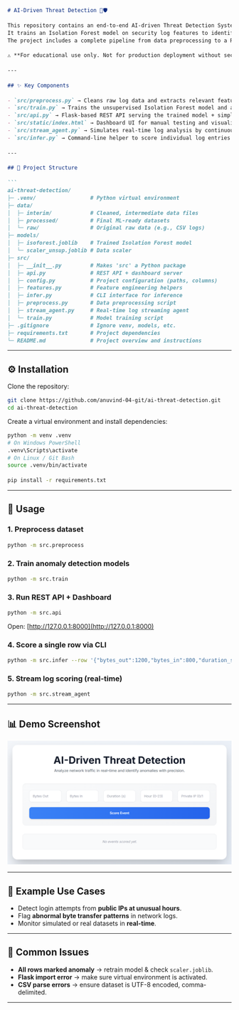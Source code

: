 ````markdown
# AI-Driven Threat Detection 🔎🛡️

This repository contains an end-to-end AI-driven Threat Detection System.  
It trains an Isolation Forest model on security log features to identify and flag anomalous network activity.  
The project includes a complete pipeline from data preprocessing to a REST API and a web-based dashboard for real-time scoring.  

⚠️ **For educational use only. Not for production deployment without security review.**

---

## ✨ Key Components

- `src/preprocess.py` → Cleans raw log data and extracts relevant features.  
- `src/train.py` → Trains the unsupervised Isolation Forest model and an optional supervised Random Forest model for evaluation.  
- `src/api.py` → Flask-based REST API serving the trained model + simple web dashboard.  
- `src/static/index.html` → Dashboard UI for manual testing and visualization.  
- `src/stream_agent.py` → Simulates real-time log analysis by continuously feeding new data to the API.  
- `src/infer.py` → Command-line helper to score individual log entries.  

---

## 📂 Project Structure

```
ai-threat-detection/
├─ .venv/                 # Python virtual environment
├─ data/
│  ├─ interim/            # Cleaned, intermediate data files
│  ├─ processed/          # Final ML-ready datasets
│  └─ raw/                # Original raw data (e.g., CSV logs)
├─ models/
│  ├─ isoforest.joblib    # Trained Isolation Forest model
│  └─ scaler_unsup.joblib # Data scaler
├─ src/
│  ├─ __init__.py         # Makes 'src' a Python package
│  ├─ api.py              # REST API + dashboard server
│  ├─ config.py           # Project configuration (paths, columns)
│  ├─ features.py         # Feature engineering helpers
│  ├─ infer.py            # CLI interface for inference
│  ├─ preprocess.py       # Data preprocessing script
│  ├─ stream_agent.py     # Real-time log streaming agent
│  └─ train.py            # Model training script
├─ .gitignore             # Ignore venv, models, etc.
├─ requirements.txt       # Project dependencies
└─ README.md              # Project overview and instructions
````

---

## ⚙️ Installation

Clone the repository:

```bash
git clone https://github.com/anuvind-04-git/ai-threat-detection.git
cd ai-threat-detection
```

Create a virtual environment and install dependencies:

```bash
python -m venv .venv
# On Windows PowerShell
.venv\Scripts\activate
# On Linux / Git Bash
source .venv/bin/activate

pip install -r requirements.txt
```

---

## 🚀 Usage

### 1. Preprocess dataset

```bash
python -m src.preprocess
```

### 2. Train anomaly detection models

```bash
python -m src.train
```

### 3. Run REST API + Dashboard

```bash
python -m src.api
```

Open: [http://127.0.0.1:8000](http://127.0.0.1:8000)

### 4. Score a single row via CLI

```bash
python -m src.infer --row '{"bytes_out":1200,"bytes_in":800,"duration_s":12,"hour":10,"is_private_ip":1}'
```

### 5. Stream log scoring (real-time)

```bash
python -m src.stream_agent
```

---

## 📊 Demo Screenshot

<p align="center">
  <img src="docs/demo-dashboard.png" width="850" alt="Threat Detection Dashboard Demo"/>
</p>



---

## 🧪 Example Use Cases

* Detect login attempts from **public IPs at unusual hours**.
* Flag **abnormal byte transfer patterns** in network logs.
* Monitor simulated or real datasets in **real-time**.

---

## 🧩 Common Issues

* **All rows marked anomaly** → retrain model & check `scaler.joblib`.
* **Flask import error** → make sure virtual environment is activated.
* **CSV parse errors** → ensure dataset is UTF-8 encoded, comma-delimited.

---



